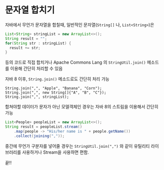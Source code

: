 # 문자열 합치기

자바에서 무언가 문자열을 합칠때,
일반적인 문자열(`String[]` 나, `List<String>`)은


```java
List<String> stringList = new ArrayList<>();
String result = "";
for(String str : stringList) {
  result += str;
}
```

등의 코드로 직접 합치거나
Apache Commons Lang 의 `StringUtil.join()` 메소드를 이용해 간단히 처리할 수 있음

자바 8 이후,
`String.join()` 메소드로도 간단히 처리 가능

```
String.join(",", "Apple", "Banana", "Corn");
String.join(",", new String[]{"A", "B", "C"});
String.join(",", stringList);
```


합쳐야할 데이터가 문자가 아닌 모델객체인 경우는 자바 8의 스트림을 이용해서 간단히 가능

```java
List<People> peopleList = new ArrayList<>();
String result = peopleList.stream()
    .map(people -> "His/her name is " + people.getName())
    .collect(joining(","));
```

중간에 무언가 구분자를 넣어줄 경우는 `StringUtil.join(",")` 와 같이 유틸리티 라이브러리를 사용하거나 Stream을 사용하면 편함.

끝!!
